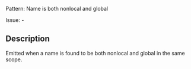Pattern: Name is both nonlocal and global

Issue: -

## Description

Emitted when a name is found to be both nonlocal and global in the same scope.